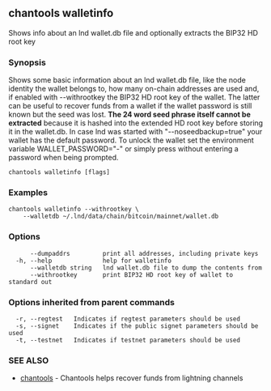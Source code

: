 ## chantools walletinfo

Shows info about an lnd wallet.db file and optionally extracts the BIP32 HD root key

### Synopsis

Shows some basic information about an lnd wallet.db file,
like the node identity the wallet belongs to, how many on-chain addresses are
used and, if enabled with --withrootkey the BIP32 HD root key of the wallet. The
latter can be useful to recover funds from a wallet if the wallet password is
still known but the seed was lost. **The 24 word seed phrase itself cannot be
extracted** because it is hashed into the extended HD root key before storing it
in the wallet.db.
In case lnd was started with "--noseedbackup=true" your wallet has the default
password. To unlock the wallet set the environment variable WALLET_PASSWORD="-"
or simply press <enter> without entering a password when being prompted.

```
chantools walletinfo [flags]
```

### Examples

```
chantools walletinfo --withrootkey \
	--walletdb ~/.lnd/data/chain/bitcoin/mainnet/wallet.db
```

### Options

```
      --dumpaddrs         print all addresses, including private keys
  -h, --help              help for walletinfo
      --walletdb string   lnd wallet.db file to dump the contents from
      --withrootkey       print BIP32 HD root key of wallet to standard out
```

### Options inherited from parent commands

```
  -r, --regtest   Indicates if regtest parameters should be used
  -s, --signet    Indicates if the public signet parameters should be used
  -t, --testnet   Indicates if testnet parameters should be used
```

### SEE ALSO

* [chantools](chantools.md)	 - Chantools helps recover funds from lightning channels

